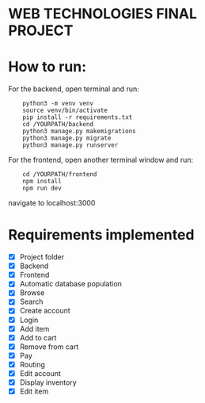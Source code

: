 # WEB TECHNOLOGIES FINAL PROJECT


# How to run:
For the backend, open terminal and run:
```
    python3 -m venv venv
    source venv/bin/activate
    pip install -r requirements.txt
    cd /YOURPATH/backend
    python3 manage.py makemigrations
    python3 manage.py migrate
    python3 manage.py runserver
```

For the frontend, open another terminal window and run:
```
    cd /YOURPATH/frontend
    npm install
    npm run dev
```
navigate to localhost:3000

# Requirements implemented

- [x] Project folder 
- [x] Backend
- [x] Frontend
- [x] Automatic database population 
- [x] Browse 
- [x] Search
- [x] Create account
- [x] Login 
- [x] Add item
- [x] Add to cart 
- [x] Remove from cart 
- [x] Pay 
- [x] Routing
- [x] Edit account
- [x] Display inventory 
- [x] Edit item 
